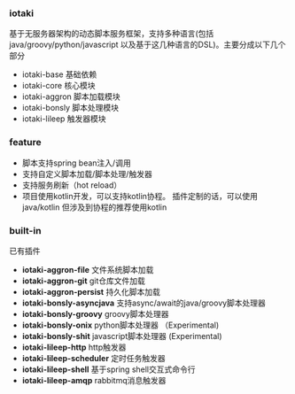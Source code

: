 ### iotaki
基于无服务器架构的动态脚本服务框架，支持多种语言(包括java/groovy/python/javascript 以及基于这几种语言的DSL)。主要分成以下几个部分
* iotaki-base 基础依赖
* iotaki-core 核心模块
* iotaki-aggron 脚本加载模块
* iotaki-bonsly 脚本处理模块
* iotaki-lileep 触发器模块

### feature
* 脚本支持spring bean注入/调用
* 支持自定义脚本加载/脚本处理/触发器
* 支持服务刷新（hot reload）
* 项目使用kotlin开发，可以支持kotlin协程。 插件定制的话，可以使用java/kotlin 但涉及到协程的推荐使用kotlin

### built-in
已有插件
* __iotaki-aggron-file__ 文件系统脚本加载 
* __iotaki-aggron-git__   git仓库文件加载
* __iotaki-aggron-persist__ 持久化脚本加载
* __iotaki-bonsly-asyncjava__ 支持async/await的java/groovy脚本处理器
* __iotaki-bonsly-groovy__ groovy脚本处理器
* __iotaki-bonsly-onix__ python脚本处理器  （Experimental)
* __iotaki-bonsly-shit__ javascript脚本处理器 (Experimental)
* __iotaki-lileep-http__ http触发器
* __iotaki-lileep-scheduler__ 定时任务触发器
* __iotaki-lileep-shell__ 基于spring shell交互式命令行
* __iotaki-lileep-amqp__ rabbitmq消息触发器
